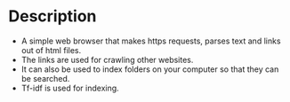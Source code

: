 # Description
* A simple web browser that makes https requests, parses text and links out of html files.
* The links are used for crawling other websites.
* It can also be used to index folders on your computer so that they can be searched.
* Tf-idf is used for indexing.
